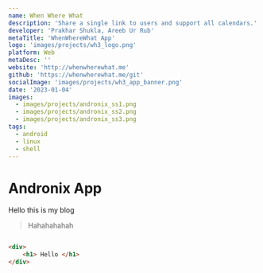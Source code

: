 ```yaml
---
name: When Where What
description: 'Share a single link to users and support all calendars.'
developer: 'Prakhar Shukla, Areeb Ur Rub'
metaTitle: 'WhenWhereWhat App'
logo: 'images/projects/wh3_logo.png'
platform: Web
metaDesc: ''
website: 'http://whenwherewhat.me'
github: 'https://whenwherewhat.me/git'
socialImage: 'images/projects/wh3_app_banner.png'
date: '2023-01-04'
images:
  - images/projects/andronix_ss1.png
  - images/projects/andronix_ss2.png
  - images/projects/andronix_ss3.png
tags:
  - android
  - linux
  - shell
---
```


# Andronix App

Hello this is my blog

> Hahahahahah
>

```html

<div>
    <h1> Hello </h1>
</div>
```